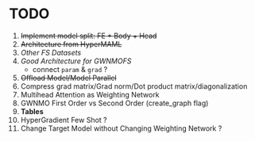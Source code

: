 # TODO
1. ~~Implement model split: FE + Body + Head~~
2. ~~Architecture from HyperMAML~~
3. *Other FS Datasets*
4. *Good Architecture for GWNMOFS*
    - connect `param` & `grad` ?
5. ~~Offload Model/Model Parallel~~
6. Compress grad matrix/Grad norm/Dot product matrix/diagonalization
7. Multihead Attention as Weighting Network
8. GWNMO First Order vs Second Order (create_graph flag)
9. **Tables**
10. HyperGradient Few Shot ?
11. Change Target Model without Changing Weighting Network ?